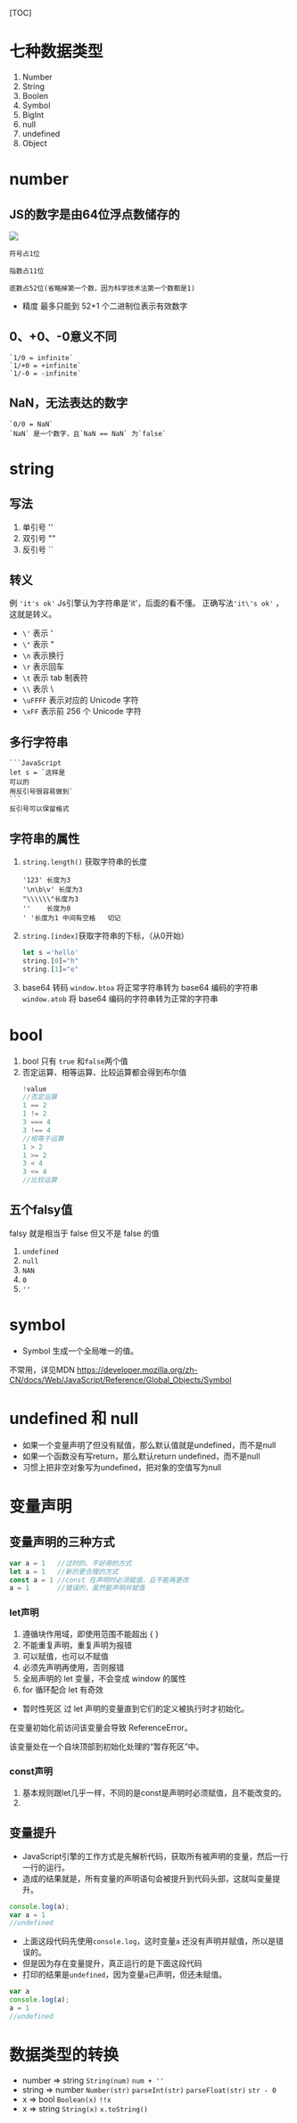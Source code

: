 [TOC]
# 七种数据类型
1. Number
2. String
3. Boolen
4. Symbol
5. BigInt
6. null
7. undefined
8. Object
   
# number
## JS的数字是由64位浮点数储存的
![](https://cdn.jsdelivr.net/gh/Z-Marchess/ImgHosting/blog-img202203181118756.png)

    符号占1位

    指数占11位
    
    底数占52位(省略掉第一个数，因为科学技术法第一个数都是1)
* 精度 
最多只能到 52+1 个二进制位表示有效数字

##  0、+0、-0意义不同
    `1/0 = infinite`
    `1/+0 = +infinite`
    `1/-0 = -infinite`

##  NaN，无法表达的数字
    `0/0 = NaN`
    `NaN` 是一个数字，且`NaN == NaN` 为`false`

# string
## 写法
1. 单引号 ''   
2. 双引号 ""
3. 反引号 ``

## 转义
例 `'it's ok'`
Js引擎认为字符串是'it'，后面的看不懂。
正确写法`'it\'s ok'` ，这就是转义。
* `\'` 表示 '
* `\"` 表示 "
* `\n` 表示换行
* `\r` 表示回车
* `\t` 表示 tab 制表符
* `\\` 表示 \
* `\uFFFF` 表示对应的 Unicode 字符
* `\xFF` 表示前 256 个 Unicode 字符

## 多行字符串
    ```JavaScript
    let s = `这样是
    可以的
    用反引号很容易做到`
    ```
    反引号可以保留格式

## 字符串的属性
1. `string.length()` 获取字符串的长度

    ```
    '123' 长度为3
    '\n\b\v' 长度为3
    "\\\\\\"长度为3   
    ''    长度为0
    ' '长度为1 中间有空格   切记
    ```

2. `string.[index]`获取字符串的下标，（从0开始）
    ```JavaScript
    let s ='hello'
    string.[0]="h"
    string.[1]="e"
    ```
3. base64 转码
    `window.btoa` 将正常字符串转为 base64 编码的字符串
    `window.atob` 将 base64 编码的字符串转为正常的字符串

# bool
1. bool 只有 `true` 和`false`两个值
2. 否定运算、相等运算、比较运算都会得到布尔值
    ```JavaScript
    !value
    //否定运算
    1 == 2
    1 != 2
    3 === 4
    3 !== 4
    //相等于运算
    1 > 2
    1 >= 2
    3 < 4
    3 <= 4
    //比较运算
    ```
## 五个falsy值
falsy 就是相当于 false 但又不是 false 的值
1. `undefined`
2. `null`
3. `NAN`
4. `0`
5. `''`
   
# symbol
* Symbol 生成一个全局唯一的值。

不常用，详见MDN https://developer.mozilla.org/zh-CN/docs/Web/JavaScript/Reference/Global_Objects/Symbol

# undefined 和 null
* 如果一个变量声明了但没有赋值，那么默认值就是undefined，而不是null
* 如果一个函数没有写return，那么默认return undefined，而不是null
* 习惯上把非空对象写为undefined，把对象的空值写为null

# 变量声明
## 变量声明的三种方式
```JavaScript
var a = 1   //过时的、不好用的方式
let a = 1   //新的更合理的方式
const a = 1 //const 在声明时必须赋值，且不能再更改
a = 1       //错误的，虽然能声明并赋值
```
### let声明
1. 遵循块作用域，即使用范围不能超出 { }
2. 不能重复声明，重复声明为报错
3. 可以赋值，也可以不赋值
4. 必须先声明再使用，否则报错
5. 全局声明的 let 变量，不会变成 window 的属性
6. for 循环配合 let 有奇效
* 暂时性死区
过 let 声明的变量直到它们的定义被执行时才初始化。

在变量初始化前访问该变量会导致 ReferenceError。

该变量处在一个自块顶部到初始化处理的“暂存死区”中。

### const声明
1. 基本规则跟let几乎一样，不同的是const是声明时必须赋值，且不能改变的。
2. 

## 变量提升
* JavaScript引擎的工作方式是先解析代码，获取所有被声明的变量，然后一行一行的运行。
* 造成的结果就是，所有变量的声明语句会被提升到代码头部，这就叫变量提升。

```JavaScript
console.log(a);
var a = 1
//undefined
```
* 上面这段代码先使用`console.log`，这时变量`a` 还没有声明并赋值，所以是错误的。
* 但是因为存在变量提升，真正运行的是下面这段代码
* 打印的结果是`undefined`，因为变量`a`已声明，但还未赋值。

```JavaScript
var a
console.log(a);
a = 1
//undefined
```

# 数据类型的转换
* number => string
`String(num)`
`num + ''`
* string => number
`Number(str)`
`parseInt(str)`
`parseFloat(str)`
`str - 0`
* x => bool
`Boolean(x)`
`!!x`
* x => string
`String(x)`
`x.toString()`